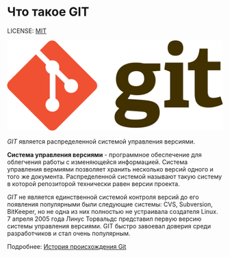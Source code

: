 # Что такое GIT

LICENSE: [MIT](./license.md)

![](./assets/Git-logo.svg.png)

*GIT* является распределенной системой управления версиями. 

**Система управления версиями** - программное обеспечение для облегчения работы с изменяющейся информацией. Система управления вермиями позволяет хранить несколько версий одного и того же документа. Распределенной системой называют такую систему в которой репозиторой технически равен версии проекта. 

 *GIT* не является единственной системой контроля версий до его появления популярными были следующие системы: CVS, Subversion, BitKeeper, но не одна из них полностью не устраивала создателя Linux. 7 апреля 2005 года Линус Торвальдс представил первую версию системы управления версиями. GIT быстро завоевал доверия среди разработчиков и стал очень популярным.

 Подробнее: [История происхождения Git](https://techrocks.ru/2019/02/19/git-origin-story/)